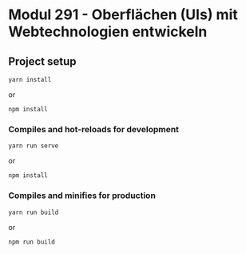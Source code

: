 # Modul 291 - Oberflächen (UIs) mit Webtechnologien entwickeln

## Project setup
```
yarn install
```
or 

```
npm install
```

### Compiles and hot-reloads for development
```
yarn run serve
```
or 

```
npm install
```


### Compiles and minifies for production
```
yarn run build
```
or 

```
npm run build
```
